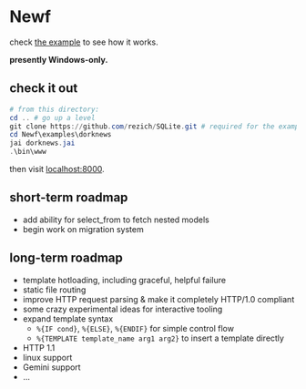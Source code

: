 Newf
====
check [the example](examples/dorknews) to see how it works.

**presently Windows-only.**


check it out
------------

```powershell
# from this directory:
cd .. # go up a level
git clone https://github.com/rezich/SQLite.git # required for the example
cd Newf\examples\dorknews
jai dorknews.jai
.\bin\www
```
then visit [localhost:8000](localhost:8000).


short-term roadmap
------------------
 - add ability for select_from to fetch nested models
 - begin work on migration system


long-term roadmap
-----------------
 - template hotloading, including graceful, helpful failure
 - static file routing
 - improve HTTP request parsing & make it completely HTTP/1.0 compliant
 - some crazy experimental ideas for interactive tooling
 - expand template syntax
    - `%{IF cond}`, `%{ELSE}`, `%{ENDIF}` for simple control flow
    - `%{TEMPLATE template_name arg1 arg2}` to insert a template directly
 - HTTP 1.1
 - linux support
 - Gemini support
 - ...
